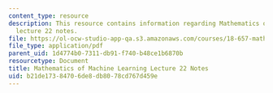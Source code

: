 ```yaml
---
content_type: resource
description: This resource contains information regarding Mathematics of machine learning
  lecture 22 notes.
file: https://ol-ocw-studio-app-qa.s3.amazonaws.com/courses/18-657-mathematics-of-machine-learning-fall-2015/b21de17384706de8db8078cd767d459e_MIT18_657F15_L22.pdf
file_type: application/pdf
parent_uid: 1d4774b0-7311-db91-f740-b48ce1b6870b
resourcetype: Document
title: Mathematics of Machine Learning Lecture 22 Notes
uid: b21de173-8470-6de8-db80-78cd767d459e
---
```

